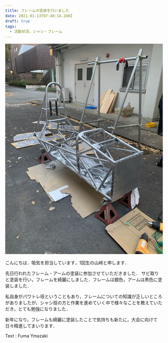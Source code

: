 ```yaml
---
title: フレームの塗装を行いました
date: 2021-01-13T07:48:14.240Z
draft: true
tags:
  - 活動状況，シャシ・フレーム
---
```

![](s__18776078.jpg)

こんにちは．吸気を担当しています，1回生の山﨑と申します．

先日行われたフレーム・アームの塗装に参加させていただきました．
サビ取りと塗装を行い，フレームを綺麗にしました．フレームは銀色，アームは黒色に塗装しました．

私自身がパワトレ班ということもあり，フレームについての知識が乏しいところがありましたが，シャシ班の方と作業を進めていく中で様々なことを教えていただき，とても勉強になりました．

新年になり，フレームも綺麗に塗装したことで気持ちも新たに，大会に向けて日々精進してまいります．

Text : Fuma Ymazaki